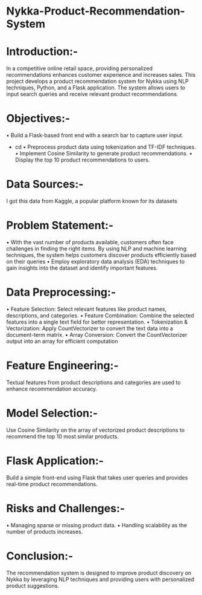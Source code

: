 # Nykka-Product-Recommendation-System

# Introduction:- 
In a competitive online retail space, providing personalized recommendations enhances customer experience and increases sales. This project develops a product recommendation system for Nykka using NLP techniques, Python, and a Flask application. The system allows users to input search queries and receive relevant product recommendations.

# Objectives:- 
•	Build a Flask-based front end with a search bar to capture user input.                                                     
- cd 
•	Preprocess product data using tokenization and TF-IDF techniques.
•	Implement Cosine Similarity to generate product recommendations.
•	Display the top 10 product recommendations to users.

# Data Sources:-
I got this data from Kaggle, a popular platform known for its datasets

# Problem Statement:-
•	With the vast number of products available, customers often face challenges in finding the right items. By using NLP and machine learning techniques, the system helps customers discover products efficiently based on their queries
•	Employ exploratory data analysis (EDA) techniques to gain insights into the dataset and identify important features. 

# Data Preprocessing:-
•	Feature Selection: Select relevant features like product names, descriptions, and categories.
•	Feature Combination: Combine the selected features into a single text field for better representation.
•	Tokenization & Vectorization: Apply CountVectorizer to convert the text data into a document-term matrix.
•	Array Conversion: Convert the CountVectorizer output into an array for efficient computation

# Feature Engineering:-
Textual features from product descriptions and categories are used to enhance recommendation accuracy.

# Model Selection:-
Use Cosine Similarity on the array of vectorized product descriptions to recommend the top 10 most similar products.

# Flask Application:-
Build a simple front-end using Flask that takes user queries and provides real-time product recommendations.

# Risks and Challenges:-
•	Managing sparse or missing product data. 
•	Handling scalability as the number of products increases.

# Conclusion:-
The recommendation system is designed to improve product discovery on Nykka by leveraging NLP techniques and providing users with personalized product suggestions.




